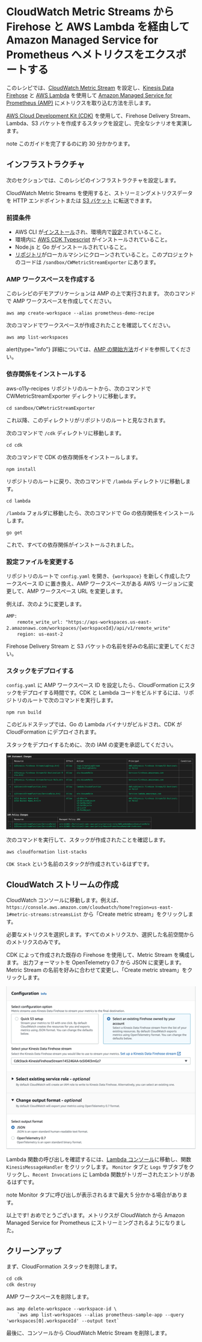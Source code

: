 # CloudWatch Metric Streams から Firehose と AWS Lambda を経由して Amazon Managed Service for Prometheus へメトリクスをエクスポートする

このレシピでは、[CloudWatch Metric Stream](https://console.aws.amazon.com/cloudwatch/home#metric-streams:streamsList) を設定し、[Kinesis Data Firehose](https://aws.amazon.com/jp/kinesis/data-firehose/) と [AWS Lambda](https://aws.amazon.com/jp/lambda) を使用して [Amazon Managed Service for Prometheus (AMP)](https://aws.amazon.com/jp/prometheus/) にメトリクスを取り込む方法を示します。

[AWS Cloud Development Kit (CDK)](https://aws.amazon.com/jp/cdk/) を使用して、Firehose Delivery Stream、Lambda、S3 バケットを作成するスタックを設定し、完全なシナリオを実演します。

note
    このガイドを完了するのに約 30 分かかります。


## インフラストラクチャ
次のセクションでは、このレシピのインフラストラクチャを設定します。

CloudWatch Metric Streams を使用すると、ストリーミングメトリクスデータを HTTP エンドポイントまたは [S3 バケット](https://aws.amazon.com/jp/s3) に転送できます。

### 前提条件

* AWS CLI が[インストール](https://docs.aws.amazon.com/ja_jp/cli/latest/userguide/cli-chap-install.html)され、環境内で[設定](https://docs.aws.amazon.com/ja_jp/cli/latest/userguide/cli-chap-configure.html)されていること。
* 環境内に [AWS CDK Typescript](https://docs.aws.amazon.com/ja_jp/cdk/latest/guide/work-with-cdk-typescript.html) がインストールされていること。
* Node.js と Go がインストールされていること。
* [リポジトリ](https://github.com/aws-observability/observability-best-practices/)がローカルマシンにクローンされていること。このプロジェクトのコードは `/sandbox/CWMetricStreamExporter` にあります。

### AMP ワークスペースを作成する

このレシピのデモアプリケーションは AMP の上で実行されます。
次のコマンドで AMP ワークスペースを作成してください。

```
aws amp create-workspace --alias prometheus-demo-recipe
```

次のコマンドでワークスペースが作成されたことを確認してください。
```
aws amp list-workspaces
```

alert{type="info"}
詳細については、[AMP の開始方法](https://docs.aws.amazon.com/ja_jp/prometheus/latest/userguide/AMP-getting-started.html)ガイドを参照してください。


### 依存関係をインストールする

aws-o11y-recipes リポジトリのルートから、次のコマンドで CWMetricStreamExporter ディレクトリに移動します。

```
cd sandbox/CWMetricStreamExporter
```

これ以降、このディレクトリがリポジトリのルートと見なされます。

次のコマンドで `/cdk` ディレクトリに移動します。

```
cd cdk
```

次のコマンドで CDK の依存関係をインストールします。

```
npm install
```

リポジトリのルートに戻り、次のコマンドで `/lambda` ディレクトリに移動します。

```
cd lambda
```

`/lambda` フォルダに移動したら、次のコマンドで Go の依存関係をインストールします。

```
go get
```

これで、すべての依存関係がインストールされました。

### 設定ファイルを変更する

リポジトリのルートで `config.yaml` を開き、`{workspace}` を新しく作成したワークスペース ID に置き換え、AMP ワークスペースがある AWS リージョンに変更して、AMP ワークスペース URL を変更します。

例えば、次のように変更します。

```
AMP:
    remote_write_url: "https://aps-workspaces.us-east-2.amazonaws.com/workspaces/{workspaceId}/api/v1/remote_write"
    region: us-east-2
```

Firehose Delivery Stream と S3 バケットの名前を好みの名前に変更してください。

### スタックをデプロイする

`config.yaml` に AMP ワークスペース ID を設定したら、CloudFormation にスタックをデプロイする時間です。CDK と Lambda コードをビルドするには、リポジトリのルートで次のコマンドを実行します。

```
npm run build
```

このビルドステップでは、Go の Lambda バイナリがビルドされ、CDK が CloudFormation にデプロイされます。

スタックをデプロイするために、次の IAM の変更を承認してください。

![CDK をデプロイする際の IAM の変更のスクリーンショット](../images/cdk-amp-iam-changes.png)

次のコマンドを実行して、スタックが作成されたことを確認します。

```
aws cloudformation list-stacks
```

`CDK Stack` という名前のスタックが作成されているはずです。

## CloudWatch ストリームの作成

CloudWatch コンソールに移動します。例えば、
`https://console.aws.amazon.com/cloudwatch/home?region=us-east-1#metric-streams:streamsList`
から「Create metric stream」をクリックします。

必要なメトリクスを選択します。すべてのメトリクスか、選択した名前空間からのメトリクスのみです。

CDK によって作成された既存の Firehose を使用して、Metric Stream を構成します。
出力フォーマットを OpenTelemetry 0.7 から JSON に変更します。
Metric Stream の名前を好みに合わせて変更し、「Create metric stream」をクリックします。

![CloudWatch Metric Stream 構成のスクリーンショット](../images/cloudwatch-metric-stream-configuration.png)

Lambda 関数の呼び出しを確認するには、[Lambda コンソール](https://console.aws.amazon.com/lambda/home)に移動し、関数 `KinesisMessageHandler` をクリックします。
`Monitor` タブと `Logs` サブタブをクリックし、`Recent Invocations` に Lambda 関数がトリガーされたエントリがあるはずです。

note
    Monitor タブに呼び出しが表示されるまで最大 5 分かかる場合があります。

以上です! おめでとうございます。メトリクスが CloudWatch から Amazon Managed Service for Prometheus にストリーミングされるようになりました。

## クリーンアップ

まず、CloudFormation スタックを削除します。

```
cd cdk
cdk destroy
```

AMP ワークスペースを削除します。

```
aws amp delete-workspace --workspace-id \
    `aws amp list-workspaces --alias prometheus-sample-app --query 'workspaces[0].workspaceId' --output text`
```

最後に、コンソールから CloudWatch Metric Stream を削除します。
